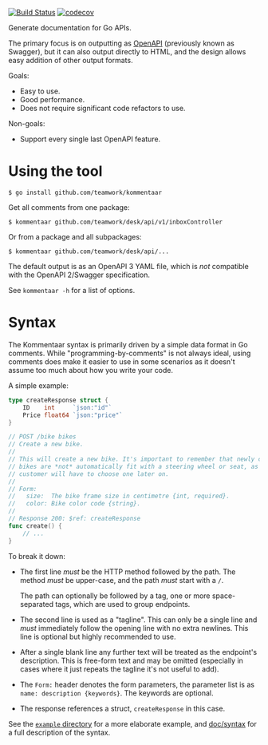 [![Build Status](https://travis-ci.org/Teamwork/kommentaar.svg?branch=master)](https://travis-ci.org/Teamwork/kommentaar)
[![codecov](https://codecov.io/gh/Teamwork/kommentaar/branch/master/graph/badge.svg)](https://codecov.io/gh/Teamwork/kommentaar)

Generate documentation for Go APIs.

The primary focus is on outputting as [OpenAPI](https://github.com/OAI/OpenAPI-Specification)
(previously known as Swagger), but it can also output directly to HTML, and the
design allows easy addition of other output formats.

Goals:

- Easy to use.
- Good performance.
- Does not require significant code refactors to use.

Non-goals:

- Support every single last OpenAPI feature.

Using the tool
==============

    $ go install github.com/teamwork/kommentaar

Get all comments from one package:

    $ kommentaar github.com/teamwork/desk/api/v1/inboxController

Or from a package and all subpackages:

    $ kommentaar github.com/teamwork/desk/api/...

The default output is as an OpenAPI 3 YAML file, which is *not* compatible with
the OpenAPI 2/Swagger specification.

See `kommentaar -h` for a list of options.

Syntax
======

The Kommentaar syntax is primarily driven by a simple data format in Go
comments. While "programming-by-comments" is not always ideal, using comments
does make it easier to use in some scenarios as it doesn't assume too much about
how you write your code.

A simple example:

```go
type createResponse struct {
    ID    int     `json:"id"`
    Price float64 `json:"price"`
}

// POST /bike bikes
// Create a new bike.
//
// This will create a new bike. It's important to remember that newly created
// bikes are *not* automatically fit with a steering wheel or seat, as the
// customer will have to choose one later on.
//
// Form:
//   size:  The bike frame size in centimetre {int, required}.
//   color: Bike color code {string}.
//
// Response 200: $ref: createResponse
func create() {
    // ...
}
```

To break it down:

- The first line *must* be the HTTP method followed by the path. The method
  *must* be upper-case, and the path *must* start with a `/`.

  The path can optionally be followed by a tag, one or more space-separated
  tags, which are used to group endpoints.

- The second line is used as a "tagline". This can only be a single line and
  *must* immediately follow the opening line with no extra newlines. This line
  is optional but highly recommended to use.

- After a single blank line any further text will be treated as the endpoint's
  description. This is free-form text and may be omitted (especially in cases
  where it just repeats the tagline it's not useful to add).

- The `Form:` header denotes the form parameters, the parameter list is as
  `name: description {keywords}`. The keywords are optional.

- The response references a struct, `createResponse` in this case.

See the [`example` directory](/example) for a more elaborate example, and
[doc/syntax](doc/syntax.markdown) for a full description of the syntax.
